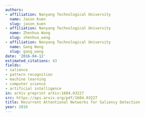 ```yaml
---
authors:
- affiliation: Nanyang Technological University
  name: Jason Kuen
  slug: jason_kuen
- affiliation: Nanyang Technological University
  name: Zhenhua Wang
  slug: zhenhua_wang
- affiliation: Nanyang Technological University
  name: Gang Wang
  slug: gang_wang
date: '2016-04-12'
estimated_citations: 43
fields:
- salience
- pattern recognition
- machine learning
- computer science
- artificial intelligence
in: arXiv preprint arXiv:1604.03227
src: https://aps.arxiv.org/pdf/1604.03227
title: Recurrent Attentional Networks for Saliency Detection
year: 2016
---
```

